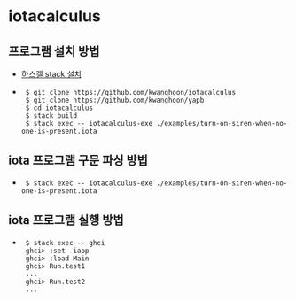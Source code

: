 # iotacalculus

## 프로그램 설치 방법

 - [하스켈 stack 설치](https://docs.haskellstack.org/en/stable/install_and_upgrade/)
 - 
    ```
     $ git clone https://github.com/kwanghoon/iotacalculus
     $ git clone https://github.com/kwanghoon/yapb
     $ cd iotacalculus
     $ stack build
     $ stack exec -- iotacalculus-exe ./examples/turn-on-siren-when-no-one-is-present.iota 
    ```

## iota 프로그램 구문 파싱 방법
 - 
    ```
     $ stack exec -- iotacalculus-exe ./examples/turn-on-siren-when-no-one-is-present.iota 
    ```

## iota 프로그램 실행 방법
 - 
    ```
     $ stack exec -- ghci
     ghci> :set -iapp
     ghci> :load Main
     ghci> Run.test1
     ...
     ghci> Run.test2
     ...
    ```    
